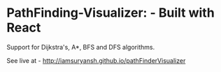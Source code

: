 # PathFinding-Visualizer: - Built with React

Support for Dijkstra's, A*, BFS and DFS algorithms.

See live at - http://iamsuryansh.github.io/pathFinderVisualizer
